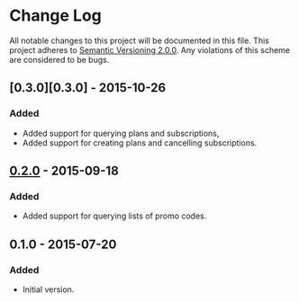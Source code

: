 # Change Log

All notable changes to this project will be documented in this file. This
project adheres to [Semantic Versioning 2.0.0][semver]. Any violations of this
scheme are considered to be bugs.

[semver]: http://semver.org/spec/v2.0.0.html

## [0.3.0][0.3.0] - 2015-10-26

### Added

- Added support for querying plans and subscriptions,
- Added support for creating plans and cancelling subscriptions.

## [0.2.0][0.2.0] - 2015-09-18

### Added

- Added support for querying lists of promo codes.

## 0.1.0 - 2015-07-20

### Added

- Initial version.

[0.2.0]: https://github.com/accepton/accepton-ruby/compare/v0.1.0...v0.2.0
[unreleased]: https://github.com/accepton/accepton-ruby/compare/v0.2.0...HEAD
